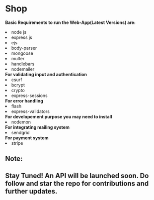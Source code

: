 # Shop
<b>Basic Requirements to run the Web-App(Latest Versions) are:</b>
<li>node js</li>
<li>express js
<li>ejs
<li>body-parser
<li>mongoose
<li>multer
<li>handlebars
<li>nodemailer</li>
<b>For validating input and authentication</b>
<li>csurf
<li>bcrypt
<li>crypto
<li>express-sessions</li>
<b>For error handling</b>
<li>flash</li>
<li>express-validators</li>
<b>For developement purpose you may need to install</b>
<li>nodemon</li>
<b>For integrating mailing system</b>
<li>sendgrid</li>
<b>For payment system</b>
<li>stripe</li>
<b><h2>Note:</h2></b><h2>Stay Tuned! An API will be launched soon. Do follow and star the repo for contributions and further updates.<h2>
